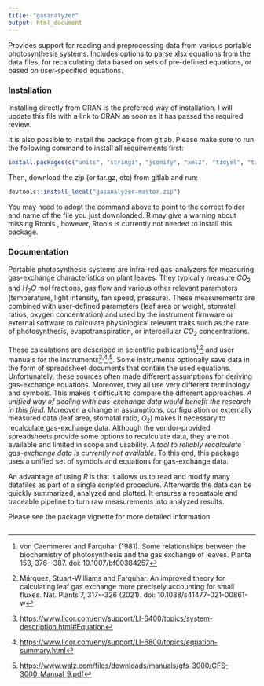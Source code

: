 ```yaml
---
title: "gasanalyzer"
output: html_document
---
```

<!-- badges: start -->

<!-- badges: end -->

Provides support for reading and preprocessing data from various portable
photosynthesis systems. Includes options to parse xlsx equations from the data
files, for recalculating data based on sets of pre-defined equations, or based on
user-specified equations.

### Installation
Installing directly from CRAN is the preferred way of installation. I will update this file with a link to CRAN as soon as it has passed the required review.

It is also possible to install the package from gitlab. Please make sure to run the following command to install all requirements first:

```r
install.packages(c("units", "stringi", "jsonify", "xml2", "tidyxl", "tibble", "vctrs", "devtools"))
```

Then, download the zip (or tar.gz, etc) from gitlab and run:

```r
devtools::install_local("gasanalyzer-master.zip")
```
You may need to adopt the command above to point to the correct folder and name of the file you just downloaded. R may give a warning about missing Rtools , however, Rtools is currently not needed to install this package.

### Documentation

Portable photosynthesis systems are infra-red gas-analyzers for
measuring gas-exchange characteristics on plant leaves. They typically
measure $CO_{2}$ and $H_{2}O$ mol fractions, gas flow and various other
relevant parameters (temperature, light intensity, fan speed, pressure).
These measurements are combined with user-defined parameters (leaf area
or weight, stomatal ratios, oxygen concentration) and used by the
instrument firmware or external software to calculate physiological
relevant traits such as the rate of photosynthesis, evapotranspiration,
or intercellular $CO_{2}$ concentrations.

These calculations are described in scientific publications[^1]<sup>,</sup>[^2]
and user manuals for the instruments[^3]<sup>,</sup>[^4]<sup>,</sup>[^5]. 
Some instruments optionally save data in the form of spreadsheet documents that 
contain the used equations. Unfortunately, these sources often made different 
assumptions for deriving gas-exchange equations. Moreover, they all use very 
different terminology and symbols. This makes it difficult to compare the 
different approaches. *A unified way of dealing with gas-exchange data would 
benefit the research in this field.* Moreover, a change in assumptions, 
configuration or externally measured data (leaf area, stomatal ratio, $O_2$)
makes it necessary to recalculate gas-exchange data. Although the 
vendor-provided spreadsheets provide some options to recalculate data, they are
not available and limited in scope and usability. *A tool to reliably 
recalculate gas-exchange data is currently not available*. To this end, this 
package uses a unified set of symbols and equations for gas-exchange data. 

An advantage of using *R* is that it allows us to read and modify many datafiles
as part of a single scripted procedure. Afterwards the data can be quickly
summarized, analyzed and plotted. It ensures a repeatable and traceable pipeline
to turn raw measurements into analyzed results.

Please see the package vignette for more detailed information.

[^1]: von Caemmerer and Farquhar (1981). Some relationships between the
    biochemistry of photosynthesis and the gas exchange of leaves.
    Planta 153, 376--387. doi: 10.1007/bf00384257
[^2]: Márquez, Stuart-Williams and Farquhar. An improved theory for
    calculating leaf gas exchange more precisely accounting for small
    fluxes. Nat. Plants 7, 317--326 (2021). doi:
    10.1038/s41477-021-00861-w
[^3]: <https://www.licor.com/env/support/LI-6400/topics/system-description.html#Equation>
[^4]: <https://www.licor.com/env/support/LI-6800/topics/equation-summary.html>
[^5]: <https://www.walz.com/files/downloads/manuals/gfs-3000/GFS-3000_Manual_9.pdf>
[^6]: <https://www.licor.com/env/support/LI-6800/topics/symbols.html>

```

